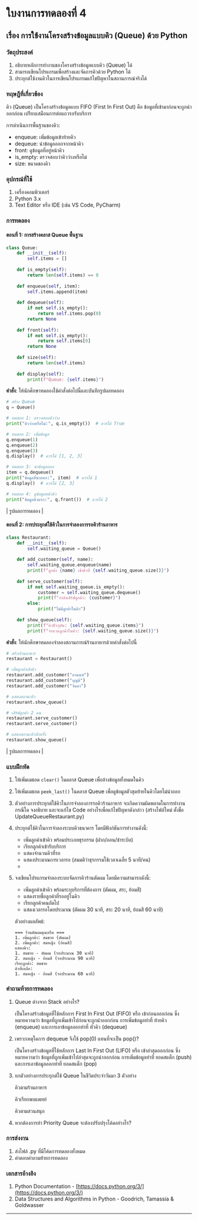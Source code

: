 # ใบงานการทดลองที่ 4
## เรื่อง การใช้งานโครงสร้างข้อมูลแบบคิว (Queue) ด้วย Python

### วัตถุประสงค์
1. อธิบายหลักการทำงานของโครงสร้างข้อมูลแบบคิว (Queue) ได้
2. สามารถเขียนโปรแกรมเพื่อสร้างและจัดการคิวด้วย Python ได้
3. ประยุกต์ใช้งานคิวในการเขียนโปรแกรมแก้ไขปัญหาในสถานการณ์จริงได้

### ทฤษฎีที่เกี่ยวข้อง
คิว (Queue) เป็นโครงสร้างข้อมูลแบบ FIFO (First In First Out) คือ ข้อมูลที่เข้ามาก่อนจะถูกนำออกก่อน เปรียบเสมือนการต่อแถวรอรับบริการ

การดำเนินการพื้นฐานของคิว:
- enqueue: เพิ่มข้อมูลเข้าท้ายคิว
- dequeue: นำข้อมูลออกจากหน้าคิว
- front: ดูข้อมูลที่อยู่หน้าคิว
- is_empty: ตรวจสอบว่าคิวว่างหรือไม่
- size: ขนาดของคิว

### อุปกรณ์ที่ใช้
1. เครื่องคอมพิวเตอร์
2. Python 3.x
3. Text Editor หรือ IDE (เช่น VS Code, PyCharm)

### การทดลอง

#### ตอนที่ 1: การสร้างคลาส Queue พื้นฐาน

```python
class Queue:
    def __init__(self):
        self.items = []
    
    def is_empty(self):
        return len(self.items) == 0
    
    def enqueue(self, item):
        self.items.append(item)
    
    def dequeue(self):
        if not self.is_empty():
            return self.items.pop(0)
        return None
    
    def front(self):
        if not self.is_empty():
            return self.items[0]
        return None
    
    def size(self):
        return len(self.items)
    
    def display(self):
        print(f"Queue: {self.items}")
```

**คำสั่ง**: ให้นักศึกษาทดลองใช้คำสั่งต่อไปนี้และบันทึกรูปผลทดลอง

```python
# สร้าง Queue
q = Queue()

# ทดสอบ 1: ตรวจสอบคิวว่าง
print("คิวว่างหรือไม่:", q.is_empty())  # ควรได้ True

# ทดสอบ 2: เพิ่มข้อมูล
q.enqueue(1)
q.enqueue(2)
q.enqueue(3)
q.display()  # ควรได้ [1, 2, 3]

# ทดสอบ 3: นำข้อมูลออก
item = q.dequeue()
print("ข้อมูลที่นำออก:", item)  # ควรได้ 1
q.display()  # ควรได้ [2, 3]

# ทดสอบ 4: ดูข้อมูลหน้าคิว
print("ข้อมูลคิวแรก:", q.front())  # ควรได้ 2
```

| รูปผลการทดลอง |

#### ตอนที่ 2: การประยุกต์ใช้คิวในการจำลองการรอคิวร้านอาหาร

```python
class Restaurant:
    def __init__(self):
        self.waiting_queue = Queue()
        
    def add_customer(self, name):
        self.waiting_queue.enqueue(name)
        print(f"ลูกค้า {name} เข้าคิวที่ {self.waiting_queue.size()}")
        
    def serve_customer(self):
        if not self.waiting_queue.is_empty():
            customer = self.waiting_queue.dequeue()
            print(f"กำลังเสิร์ฟลูกค้า: {customer}")
        else:
            print("ไม่มีลูกค้าในคิว")
            
    def show_queue(self):
        print(f"คิวปัจจุบัน: {self.waiting_queue.items}")
        print(f"จำนวนลูกค้าในคิว: {self.waiting_queue.size()}")
```

**คำสั่ง**: ให้นักศึกษาทดลองจำลองสถานการณ์ร้านอาหารด้วยคำสั่งต่อไปนี้

```python
# สร้างร้านอาหาร
restaurant = Restaurant()

# เพิ่มลูกค้าเข้าคิว
restaurant.add_customer("อานนท์")
restaurant.add_customer("บุญมี")
restaurant.add_customer("จินดา")

# แสดงสถานะคิว
restaurant.show_queue()

# เสิร์ฟลูกค้า 2 คน
restaurant.serve_customer()
restaurant.serve_customer()

# แสดงสถานะคิวอีกครั้ง
restaurant.show_queue()
```

| รูปผลการทดลอง |

### แบบฝึกหัด
1. ให้เพิ่มเมธอด `clear()` ในคลาส Queue เพื่อล้างข้อมูลทั้งหมดในคิว
2. ให้เพิ่มเมธอด `peek_last()` ในคลาส Queue เพื่อดูข้อมูลตัวสุดท้ายในคิวโดยไม่นำออก
3. ตัวอย่างการประยุกต์ใช้คิวในการจำลองการรอคิวร้านอาหาร จะเกิดความผิดพลาดในการทำงานกรณีใด จงอธิบาย และจะแก้ไข Code อย่างไรเพื่อแก้ไขปัญหาดังกล่าว (สร้างไฟล์ใหม่ ตั้งขื่อ UpdateQueueRestaurant.py)
4. ประยุกต์ใช้คิวในการจำลองระบบคิวธนาคาร โดยมีฟังก์ชันการทำงานดังนี้:
   - เพิ่มลูกค้าเข้าคิว พร้อมประเภทธุรกรรม (ฝาก/ถอน/ชำระบิล)
   - เรียกลูกค้าเข้ารับบริการ
   - แสดงจำนวนคิวที่รอ
   - แสดงประมาณการเวลารอ (สมมติว่าธุรกรรมใช้เวลาเฉลี่ย 5 นาที/คน)
   - 
5. จงเขียนโปรแกรมจำลองระบบจัดการคิวร้านตัดผม โดยมีความสามารถดังนี้:
   - เพิ่มลูกค้าเข้าคิว พร้อมระบุบริการที่ต้องการ (ตัดผม, สระ, ย้อมสี)
   - แสดงรายชื่อลูกค้าที่รออยู่ในคิว
   - เรียกลูกค้าคนถัดไป
   - แสดงเวลารอโดยประมาณ (ตัดผม 30 นาที, สระ 20 นาที, ย้อมสี 60 นาที)

    ตัวอย่างผลลัพธ์:
    ```
    === ร้านตัดผมคุณหรีด ===
    1. เพิ่มลูกค้า: สมชาย (ตัดผม)
    2. เพิ่มลูกค้า: สมหญิง (ย้อมสี)
    แสดงคิว: 
    1. สมชาย - ตัดผม (รอประมาณ 30 นาที)
    2. สมหญิง - ย้อมสี (รอประมาณ 90 นาที)
    เรียกลูกค้า: สมชาย
    คิวที่เหลือ:
    1. สมหญิง - ย้อมสี (รอประมาณ 60 นาที)
    ```

### คำถามท้ายการทดลอง
1. Queue ต่างจาก Stack อย่างไร?

    เป็นโครงสร้างข้อมูลที่ใช้หลักการ First In First Out (FIFO) หรือ เข้าก่อนออกก่อน ซึ่งหมายความว่า ข้อมูลที่ถูกเพิ่มเข้าไปก่อนจะถูกนำออกก่อน
การเพิ่มข้อมูลทำที่ ท้ายคิว (enqueue) และการเอาข้อมูลออกทำที่ หัวคิว (dequeue)

3. เพราะเหตุใดการ dequeue จึงใช้ pop(0) แทนที่จะเป็น pop()?

   เป็นโครงสร้างข้อมูลที่ใช้หลักการ Last In First Out (LIFO) หรือ เข้าล่าสุดออกก่อน ซึ่งหมายความว่า ข้อมูลที่ถูกเพิ่มเข้าไปล่าสุดจะถูกนำออกก่อน
การเพิ่มข้อมูลทำที่ ยอดสแต็ก (push) และการเอาข้อมูลออกทำที่ ยอดสแต็ก (pop)

5. ยกตัวอย่างการประยุกต์ใช้ Queue ในชีวิตประจำวันมา 3 ตัวอย่าง

    คิวตามร้านอาหาร

    คิวเรียกพบแพทย์

    คิวตามสวนสนุก
   
7. หากต้องการทำ Priority Queue จะต้องปรับปรุงโค้ดอย่างไร?


### การส่งงาน
1. ส่งไฟล์ .py ที่มีโค้ดการทดลองทั้งหมด
2. คำตอบคำถามท้ายการทดลอง


### เอกสารอ้างอิง
1. Python Documentation - [https://docs.python.org/3/](https://docs.python.org/3/)
2. Data Structures and Algorithms in Python - Goodrich, Tamassia & Goldwasser

---
